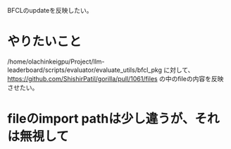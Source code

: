 BFCLのupdateを反映したい。

# やりたいこと
/home/olachinkeigpu/Project/llm-leaderboard/scripts/evaluator/evaluate_utils/bfcl_pkg
に対して、
https://github.com/ShishirPatil/gorilla/pull/1061/files
の中のfileの内容を反映させたい。

# fileのimport pathは少し違うが、それは無視して